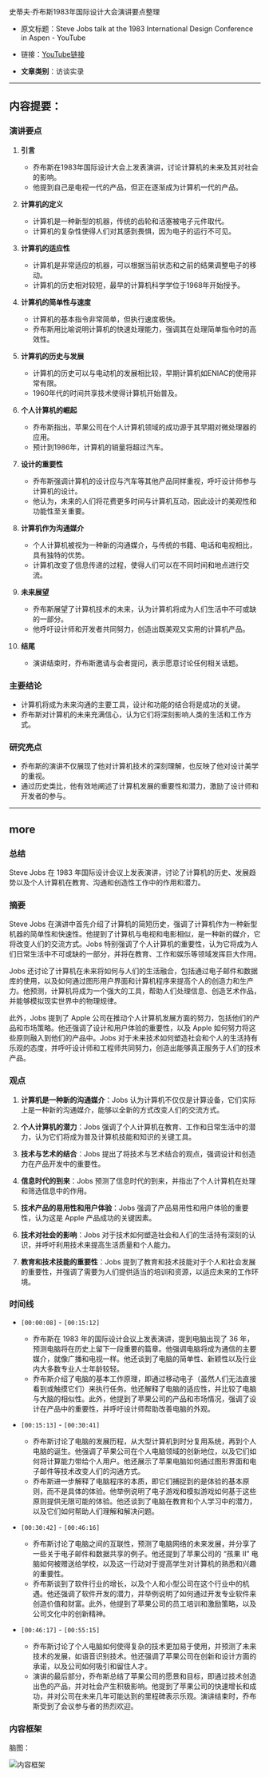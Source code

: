 史蒂夫·乔布斯1983年国际设计大会演讲要点整理 
- 原文标题：Steve Jobs talk at the 1983 International Design Conference in Aspen - YouTube 
- 链接：[YouTube链接](https://www.youtube.com/watch?v=yHB_5WmRbho)

- **文章类别**：访谈实录 

---
## **内容提要**：

### 演讲要点

1. **引言**
   - 乔布斯在1983年国际设计大会上发表演讲，讨论计算机的未来及其对社会的影响。
   - 他提到自己是电视一代的产品，但正在逐渐成为计算机一代的产品。

2. **计算机的定义**
   - 计算机是一种新型的机器，传统的齿轮和活塞被电子元件取代。
   - 计算机的复杂性使得人们对其感到畏惧，因为电子的运行不可见。

3. **计算机的适应性**
   - 计算机是非常适应的机器，可以根据当前状态和之前的结果调整电子的移动。
   - 计算机的历史相对较短，最早的计算机科学学位于1968年开始授予。

4. **计算机的简单性与速度**
   - 计算机的基本指令非常简单，但执行速度极快。
   - 乔布斯用比喻说明计算机的快速处理能力，强调其在处理简单指令时的高效性。

5. **计算机的历史与发展**
   - 计算机的历史可以与电动机的发展相比较，早期计算机如ENIAC的使用非常有限。
   - 1960年代的时间共享技术使得计算机开始普及。

6. **个人计算机的崛起**
   - 乔布斯指出，苹果公司在个人计算机领域的成功源于其早期对微处理器的应用。
   - 预计到1986年，计算机的销量将超过汽车。

7. **设计的重要性**
   - 乔布斯强调计算机的设计应与汽车等其他产品同样重视，呼吁设计师参与计算机的设计。
   - 他认为，未来的人们将花费更多时间与计算机互动，因此设计的美观性和功能性至关重要。

8. **计算机作为沟通媒介**
   - 个人计算机被视为一种新的沟通媒介，与传统的书籍、电话和电视相比，具有独特的优势。
   - 计算机改变了信息传递的过程，使得人们可以在不同时间和地点进行交流。

9. **未来展望**
   - 乔布斯展望了计算机技术的未来，认为计算机将成为人们生活中不可或缺的一部分。
   - 他呼吁设计师和开发者共同努力，创造出既美观又实用的计算机产品。

10. **结尾**
    - 演讲结束时，乔布斯邀请与会者提问，表示愿意讨论任何相关话题。

### 主要结论
- 计算机将成为未来沟通的主要工具，设计和功能的结合将是成功的关键。
- 乔布斯对计算机的未来充满信心，认为它们将深刻影响人类的生活和工作方式。

### 研究亮点
- 乔布斯的演讲不仅展现了他对计算机技术的深刻理解，也反映了他对设计美学的重视。
- 通过历史类比，他有效地阐述了计算机发展的重要性和潜力，激励了设计师和开发者的参与。
---
## more

### 总结

Steve Jobs 在 1983 年国际设计会议上发表演讲，讨论了计算机的历史、发展趋势以及个人计算机在教育、沟通和创造性工作中的作用和潜力。

### 摘要

Steve Jobs 在演讲中首先介绍了计算机的简短历史，强调了计算机作为一种新型机器的简单性和快速性。他提到了计算机与电视和电影相似，是一种新的媒介，它将改变人们的交流方式。Jobs 特别强调了个人计算机的重要性，认为它将成为人们日常生活中不可或缺的一部分，并将在教育、工作和娱乐等领域发挥巨大作用。

Jobs 还讨论了计算机在未来将如何与人们的生活融合，包括通过电子邮件和数据库的使用，以及如何通过图形用户界面和计算机程序来提高个人的创造力和生产力。他预测，计算机将成为一个强大的工具，帮助人们处理信息、创造艺术作品，并能够模拟现实世界中的物理规律。

此外，Jobs 提到了 Apple 公司在推动个人计算机发展方面的努力，包括他们的产品和市场策略。他还强调了设计和用户体验的重要性，以及 Apple 如何努力将这些原则融入到他们的产品中。Jobs 对于未来技术如何塑造社会和个人的生活持有乐观的态度，并呼吁设计师和工程师共同努力，创造出能够真正服务于人们的技术产品。

### 观点

1. **计算机是一种新的沟通媒介**：Jobs 认为计算机不仅仅是计算设备，它们实际上是一种新的沟通媒介，能够以全新的方式改变人们的交流方式。

2. **个人计算机的潜力**：Jobs 强调了个人计算机在教育、工作和日常生活中的潜力，认为它们将成为普及计算机技能和知识的关键工具。

3. **技术与艺术的结合**：Jobs 提出了将技术与艺术结合的观点，强调设计和创造力在产品开发中的重要性。

4. **信息时代的到来**：Jobs 预测了信息时代的到来，并指出了个人计算机在处理和筛选信息中的作用。

5. **技术产品的易用性和用户体验**：Jobs 强调了产品易用性和用户体验的重要性，认为这是 Apple 产品成功的关键因素。

6. **技术对社会的影响**：Jobs 对于技术如何塑造社会和人们的生活持有深刻的认识，并呼吁利用技术来提高生活质量和个人能力。

7. **教育和技术技能的重要性**：Jobs 提到了教育和技术技能对于个人和社会发展的重要性，并强调了需要为人们提供适当的培训和资源，以适应未来的工作环境。

### 时间线

- `[00:00:08]` - `[00:15:12]`
    - 乔布斯在 1983 年的国际设计会议上发表演讲，提到电脑出现了 36 年，预测电脑将在历史上留下一段重要的篇章。他强调电脑将成为通信的主要媒介，就像广播和电视一样。他还谈到了电脑的简单性、新颖性以及行业内大多数专业人士年龄较轻。
    - 乔布斯介绍了电脑的基本工作原理，即通过移动电子（虽然人们无法直接看到或触摸它们）来执行任务。他还解释了电脑的适应性，并比较了电脑与大脑的相似性。此外，他提到了苹果公司的产品和市场情况，强调了设计在产品中的重要性，并呼吁设计师帮助改善电脑的外观。

- `[00:15:13]` - `[00:30:41]`
    - 乔布斯讨论了电脑的发展历程，从大型计算机到时分复用系统，再到个人电脑的诞生。他强调了苹果公司在个人电脑领域的创新地位，以及它们如何将计算能力带给个人用户。他还展示了苹果电脑如何通过图形界面和电子邮件等技术改变人们的沟通方式。
    - 乔布斯进一步解释了电脑程序的本质，即它们捕捉到的是体验的基本原则，而不是具体的体验。他举例说明了电子游戏和模拟游戏如何基于这些原则提供无限可能的体验。他还谈到了电脑在教育和个人学习中的潜力，以及它们如何帮助人们理解和解决问题。

- `[00:30:42]` - `[00:46:16]`
    - 乔布斯讨论了电脑之间的互联性，预测了电脑网络的未来发展，并分享了一些关于电子邮件和数据共享的例子。他还提到了苹果公司的 “孩果 II” 电脑如何被赠送给学校，以及这一行动对于提高学生对计算机的熟悉和兴趣的重要性。
    - 乔布斯谈到了软件行业的增长，以及个人和小型公司在这个行业中的机遇。他还强调了软件开发的潜力，并举例说明了如何通过开发专业软件来创造价值和财富。此外，他提到了苹果公司的员工培训和激励策略，以及公司文化中的创新精神。

- `[00:46:17]` - `[00:55:15]`
    - 乔布斯讨论了个人电脑如何使得复杂的技术更加易于使用，并预测了未来技术的发展，如语音识别技术。他还强调了苹果公司在创新和设计方面的承诺，以及公司如何吸引和留住人才。
    - 演讲的最后部分，乔布斯总结了苹果公司的愿景和目标，即通过技术创造出色的产品，并对社会产生积极影响。他提到了苹果公司的快速增长和成功，并对公司在未来几年可能达到的里程碑表示乐观。演讲结束时，乔布斯受到了会议参与者的热烈欢迎。 

### 内容框架

脑图：

![内容框架](attachments/Pasted%20image%2020250106191439.png)
